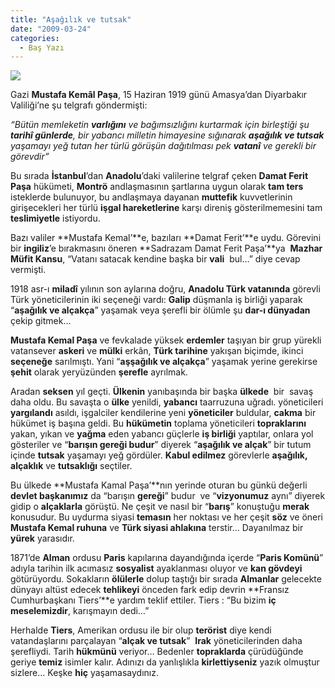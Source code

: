 ```yaml
---
title: "Aşağılık ve tutsak"
date: "2009-03-24"
categories: 
  - Baş Yazı
---
```


![](../uploads/image/_Kemal_Ataturk(1).jpg)

Gazi **Mustafa Kemâl Paşa**, 15 Haziran 1919 günü Amasya’dan Diyarbakır Valiliği’ne şu telgrafı göndermişti:

_“Bütün memleketin **varlığını** ve bağımsızlığını kurtarmak için birleştiği şu **tarihî günlerde**, bir yabancı milletin himayesine sığınarak **aşağılık ve tutsak** yaşamayı yeğ tutan her türlü görüşün dağıtılması pek **vatanî** ve gerekli bir görevdir”_

Bu sırada **İstanbul**’dan **Anadolu**’daki valilerine telgraf çeken **Damat Ferit Paşa** hükümeti, **Montrö** andlaşmasının şartlarına uygun olarak **tam ters** isteklerde bulunuyor, bu andlaşmaya dayanan **muttefik** kuvvetlerinin girişecekleri her türlü **işgal hareketlerine** karşı direniş gösterilmemesini tam **teslimiyetle** istiyordu.

Bazı valiler **Mustafa Kemal’**e, bazıları **Damat Ferit’**e uydu. Görevini  bir **ingiliz**’e bırakmasını öneren **Sadrazam Damat Ferit Paşa’**ya  **Mazhar Müfit Kansu**, “Vatanı satacak kendine başka bir **vali**  bul…” diye cevap vermişti.

1918 asr-ı **miladî** yılının son aylarına doğru, **Anadolu Türk vatanında** görevli Türk yöneticilerinin iki seçeneği vardı: **Galip** düşmanla iş birliği yaparak “**aşağılık ve alçakça**” yaşamak veya şerefli bir ölümle şu **dar-ı dünyadan** çekip gitmek…

**Mustafa Kemal Paşa** ve fevkalade yüksek **erdemler** taşıyan bir grup yürekli vatansever **askeri** ve **mülki** erkân, **Türk tarihine** yakışan biçimde, ikinci **seçeneğe** sarılmıştı. Yani “**aşşağılık ve alçakça**” yaşamak yerine gerekirse **şehit** olarak yeryüzünden **şerefle** ayrılmak.

Aradan **seksen** yıl geçti. **Ülkenin** yanıbaşında bir başka **ülkede**  bir  savaş daha oldu. Bu savaşta o **ülke** yenildi, **yabancı** taarruzuna uğradı. yöneticileri **yargılandı** asıldı, işgalciler kendilerine yeni **yöneticiler** buldular, **cakma** bir hükümet iş başına geldi. Bu **hükümetin** toplama yöneticileri **topraklarını** yakan, yıkan ve **yağma** eden yabancı güçlerle **iş birliği** yaptılar, onlara yol gösteriler ve “**barışın gereği budur**” diyerek “**aşağılık ve alçak**” bir tutum içinde **tutsak** yaşamayı yeğ gördüler. **Kabul edilmez** görevlerle **aşağılık, alçaklık** ve **tutsaklığı** seçtiler.

Bu ülkede **Mustafa Kamal Paşa’**nın yerinde oturan bu günkü değerli **devlet başkanımız** da “barışın **gereği**” budur  ve “**vizyonumuz** aynı” diyerek gidip o **alçaklarla** görüştü. Ne çeşit ve nasıl bir “**barış**” konuştuğu **merak** konusudur. Bu uydurma siyasi **temasın** her noktası ve her çeşit **söz** ve öneri **Mustafa Kemal ruhuna** ve **Türk siyasi ahlakına** terstir… Dayanılmaz bir **yürek** yarasıdır. 

1871’de **Alman** ordusu **Paris** kapılarına dayandığında içerde “**Paris Komünü**” adıyla tarihin ilk acımasız **sosyalist** ayaklanması oluyor ve **kan gövdeyi** götürüyordu. Sokakların **ölülerle** dolup taştığı bir sırada **Almanlar** gelecekte dünyayı altüst edecek **tehlikeyi** önceden fark edip devrin **Fransız Cumhurbaşkanı Tiers’**e yardım teklif ettiler. Tiers : “Bu bizim **iç meselemizdir**, karışmayın dedi…”

Herhalde **Tiers**, Amerikan ordusu ile bir olup **terörist** diye kendi vatandaşlarını parçalayan “**alçak ve tutsak**”  **Irak** yöneticilerinden daha şerefliydi. Tarih **hükmünü** veriyor… Bedenler **topraklarda** çürüdüğünde geriye **temiz** isimler kalır. Adınızı da yanlışlıkla **kirlettiyseniz** yazık olmuştur sizlere… Keşke **hiç** yaşamasaydınız.
